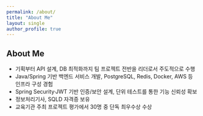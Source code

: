 ```yaml
---
permalink: /about/
title: "About Me"
layout: single
author_profile: true
---
```


## About Me
- 기획부터 API 설계, DB 최적화까지 팀 프로젝트 전반을 리더로서 주도적으로 수행
- Java/Spring 기반 백엔드 서비스 개발, PostgreSQL, Redis, Docker, AWS 등 인프라 구성 경험
- Spring Security·JWT 기반 인증/보안 설계, 단위 테스트를 통한 기능 신뢰성 확보
- 정보처리기사, SQLD 자격증 보유
- 교육기관 주최 프로젝트 평가에서 30명 중 단독 최우수상 수상